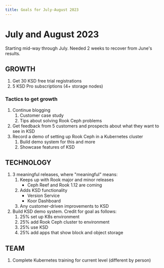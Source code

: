 ```yaml
---
title: Goals for July-August 2023
---
```


# July and August 2023

Starting mid-way through July. Needed 2 weeks to recover from June's results.

## GROWTH

1. Get 30 KSD free trial registrations
2. 5 KSD Pro subscriptions (4+ storage nodes)

### Tactics to get growth

1. Continue blogging
   1. Customer case study
   2. Tips about solving Rook Ceph problems
2. Get feedback from 5 customers and prospects about what they want to see in KSD
3. Record a demo of setting up Rook Ceph in a Kubernetes cluster
   1. Build demo system for this and more
   2. Showcase features of KSD

## TECHNOLOGY

1. 3 meaningful releases, where "meaningful" means:
   1. Keeps up with Rook major and minor releases
      * Ceph Reef and Rook 1.12 are coming
   2. Adds KSD functionality
      * Version Service
      * Koor Dashboard
   3. Any customer-driven improvements to KSD
2. Build KSD demo system. Credit for goal as follows:
   1. 25% set up K8s environment
   2. 25% add Rook Ceph cluster to environment
   3. 25% use KSD
   4. 25% add apps that show block and object storage

## TEAM

1. Complete Kubernetes training for current level (different by person)

